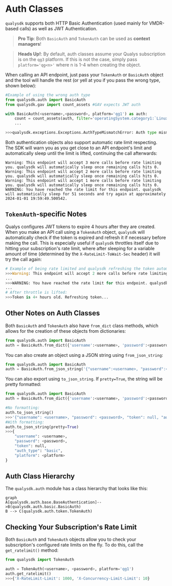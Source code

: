 # Auth Classes

```qualysdk``` supports both HTTP Basic Authentication (used mainly for VMDR-based calls) as well as JWT Authentication. 

>**Pro Tip**: Both ```BasicAuth``` and ```TokenAuth``` can be used as **context managers**!

>**Heads Up!**: By default, auth classes assume your Qualys subscription is on the ```qg3``` platform. If this is not the case, simply pass ```platform='qg<n>'``` where n is 1-4 when creating the object.

When calling an API endpoint, just pass your ```TokenAuth``` or ```BasicAuth``` object and the tool will handle the rest (or yell at you if you pass the wrong type, shown below):

```py
#Example of using the wrong auth type
from qualysdk.auth import BasicAuth
from qualysdk.gav import count_assets #GAV expects JWT auth

with BasicAuth(<username>,<password>, platform='qg1') as auth:
    count = count_assets(auth, filter='operatingSystem.category1:`Linux`')
    ...

>>>qualysdk.exceptions.Exceptions.AuthTypeMismatchError: Auth type mismatch. Expected token but got basic.
 ```

Both authentication objects also support automatic rate limit respecting. The SDK will warn you as you get close to an API endpoint's limit and automatically sleep until the limit is lifted, continuing the call afterwards:

```
Warning: This endpoint will accept 3 more calls before rate limiting you. qualysdk will automatically sleep once remaining calls hits 0.
Warning: This endpoint will accept 2 more calls before rate limiting you. qualysdk will automatically sleep once remaining calls hits 0.
Warning: This endpoint will accept 1 more calls before rate limiting you. qualysdk will automatically sleep once remaining calls hits 0.
WARNING: You have reached the rate limit for this endpoint. qualysdk will automatically sleep for 51 seconds and try again at approximately 2024-01-01 19:59:49.500542.
```

## ```TokenAuth```-specific Notes

Qualys configures JWT tokens to expire 4 hours after they are created. When you make an API call using a ```TokenAuth``` object, ```qualysdk``` will automatically check if the token is expired and refresh it if necessary before making the call. This is especially useful if ```qualysdk``` throttles itself due to hitting your subscription's rate limit, where after sleeping for a variable amount of time (determined by the ```X-RateLimit-ToWait-Sec``` header) it will try the call again:

```py
# Example of being rate limited and qualysdk refreshing the token automatically:
>>>Warning: This endpoint will accept 2 more calls before rate limiting you. qualysdk will automatically sleep once remaining calls hits 0.
...
>>>WARNING: You have reached the rate limit for this endpoint. qualysdk will automatically sleep for <int> seconds and try again at approximately <datetime stamp>.
...
# After throttle is lifted:
>>>Token is 4+ hours old. Refreshing token...
```

## Other Notes on Auth Classes
 
Both ```BasicAuth``` and ```TokenAuth``` also have ```from_dict``` class methods, which allows for the creation of these objects from dictionaries:

```py
from qualysdk.auth import BasicAuth
auth = BasicAuth.from_dict({'username':<username>, 'password':<password>})
```

You can also create an object using a JSON string using ```from_json_string```:

```py
from qualysdk.auth import BasicAuth
auth = BasicAuth.from_json_string('{"username":<username>, "password":<password>}')
```

You can also export using ```to_json_string```. If ```pretty=True```, the string will be pretty formatted:

```py
from qualysdk.auth import BasicAuth
auth = BasicAuth.from_dict({'username':<username>, 'password':<password>})

#No formatting:
auth.to_json_string()
>>>'{"username": <username>, "password": <password>, "token": null, "auth_type": "basic", "platform": <platform>}'
#With formatting:
auth.to_json_string(pretty=True)
>>>{
    "username": <username>,
    "password": <password>,
    "token": null,
    "auth_type": "basic",
    "platform": <platform>
}
```

## Auth Class Hierarchy

The ```qualysdk.auth``` module has a class hierarchy that looks like this:

```mermaid
graph
A[qualysdk.auth.base.BaseAuthentication]-->B(qualysdk.auth.basic.BasicAuth)
B --> C(qualysdk.auth.token.TokenAuth)
```

## Checking Your Subscription's Rate Limit

Both ```BasicAuth``` and ```TokenAuth``` objects allow you to check your subscription's configured rate limits on the fly. To do this, call the ```get_ratelimit()``` method:

```py
from qualysdk import TokenAuth

auth = TokenAuth(<username>, <password>, platform='qg1')
auth.get_ratelimit()
>>>{'X-RateLimit-Limit': 1000, 'X-Concurrency-Limit-Limit': 10}
```
